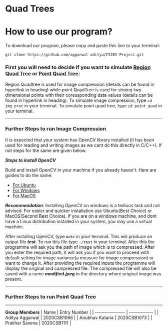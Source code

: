# Quad Trees



# How to use our program?
To download our program, please copy and paste this line to your terminal:
```
git clone https://github.com/aggarwal-aditya/CS201-Project.git
```
### First you will need to decide if you want to simulate [Region Quad Tree](https://en.wikipedia.org/wiki/Quadtree#Region_quadtree) or [Point Quad Tree](https://en.wikipedia.org/wiki/Quadtree#Point_quadtree):
Region Quadtree is used for image compression (details can be found in hyperlink in heading) while point QuadTree is used for stroing two dimensional points with their coressponding data values (details can be found in hyperlink in heading).
To simulate image compression, type ``` cd img_proc ``` in your terminal. To simulate point quad tree, type ``` cd point_quad ``` in your terminal.

---

### Further Steps to run Image Compression
It is expected that your system has OpenCV library installed (it has been  used for reading and writing images as we cant do this directly in C/C++). If not steps for the same are given below.

***Steps to install OpenCV***

Build and install OpenCV in your machine if you already haven't. Here are guides to do the same:
* [For Ubuntu](http://techawarey.com/programming/install-opencv-c-c-in-ubuntu-18-04-lts-step-by-step-guide/) 
* [For Windows](https://cv-tricks.com/how-to/installation-of-opencv-4-1-0-in-windows-10-from-source/)
* [For MacOS](https://docs.opencv.org/master/d0/db2/tutorial_macos_install.html)

***Recommendation***: Installing OpenCV on windows is a tediuos task and not advised. For easier and quicker installation use Ubuntu(Best Choice) or MacOS(Second Best Choice). If you are on a windows machine, and dont have a Linux distribution installed in your system, you may use a virtual machine.

After installing OpenCV, type ```make``` in your terminal. This will produce an output file ***test***. To run this file type ```./test``` in your terminal. 
After this the programme will ask you the path of image which is to compressed. After you enter the required path, it will ask you if you want to proceed with default setting for image variance(a measure for image compression) or want to change it. After providing the required inputs the programme will display the original and compressed file. The compressed file will also be saved with a name ***modified.jpeg*** in the directory where original image was present. 

---

### Further Steps to run Point Quad Tree



---


**Group Members**
| Name            | Entry Number |
| --------------- | ------------ |
| Aditya Aggarwal | 2020CSB1066  |
| Anubhav Kataria | 2020CSB1073  |
| Prakhar Saxena | 2020CSB1111  |
